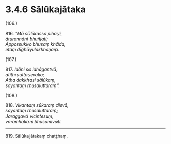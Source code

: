 

# 3.4.6 Sālūkajātaka




(106.)

816\. _“Mā sālūkassa pihayi,_  
_āturannāni bhuñjati;_  
_Appossukko bhusaṃ khāda,_  
_etaṃ dīghāyulakkhaṇaṃ._  


(107.)

817\. _Idāni so idhāgantvā,_  
_atithī yuttasevako;_  
_Atha dakkhasi sālūkaṃ,_  
_sayantaṃ musaluttaraṃ”._  


(108.)

818\. _Vikantaṃ sūkaraṃ disvā,_  
_sayantaṃ musaluttaraṃ;_  
_Jaraggavā vicintesuṃ,_  
_varamhākaṃ bhusāmivāti._  


---

819\. Sālūkajātakaṃ chaṭṭhaṃ.





